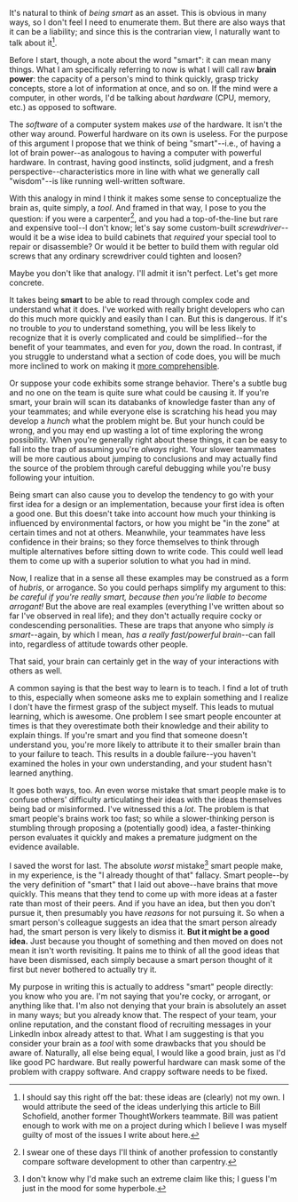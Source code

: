 It's natural to think of *being smart* as an asset. This is obvious in many ways, so I don't feel I need to enumerate them. But there are also ways that it can be a liability; and since this is the contrarian view, I naturally want to talk about it[^bill-schofield].

Before I start, though, a note about the word "smart": it can mean many things. What I am specifically referring to now is what I will call raw **brain power**: the capacity of a person's mind to think quickly, grasp tricky concepts, store a lot of information at once, and so on. If the mind were a computer, in other words, I'd be talking about *hardware* (CPU, memory, etc.) as opposed to software.

The *software* of a computer system makes *use* of the hardware. It isn't the other way around. Powerful hardware on its own is useless. For the purpose of this argument I propose that we think of being "smart"--i.e., of having a lot of brain power--as analogous to having a computer with powerful hardware. In contrast, having good instincts, solid judgment, and a fresh perspective--characteristics more in line with what we generally call "wisdom"--is like running well-written software.

With this analogy in mind I think it makes some sense to conceptualize the brain as, quite simply, a *tool*. And framed in that way, I pose to you the question: if you were a carpenter[^carpenter-analogy], and you had a top-of-the-line but rare and expensive tool--I don't know; let's say some custom-built *screwdriver*--would it be a wise idea to build cabinets that *required* your special tool to repair or disassemble? Or would it be better to build them with regular old screws that any ordinary screwdriver could tighten and loosen?

Maybe you don't like that analogy. I'll admit it isn't perfect. Let's get more concrete.

It takes being **smart** to be able to read through complex code and understand what it does. I've worked with really bright developers who can do this much more quickly and easily than I can. But this is dangerous. If it's no trouble to *you* to understand something, you will be less likely to recognize that it is overly complicated and could be simplified--for the benefit of your teammates, and even for *you*, down the road. In contrast, if you struggle to understand what a section of code does, you will be much more inclined to work on making it [more comprehensible](/posts/optimize-for-comprehensibility.html).

Or suppose your code exhibits some strange behavior. There's a subtle bug and no one on the team is quite sure what could be causing it. If you're smart, your brain will scan its databanks of knowledge faster than any of your teammates; and while everyone else is scratching his head you may develop a *hunch* what the problem might be. But your hunch could be wrong, and you may end up wasting a lot of time exploring the wrong possibility. When you're generally right about these things, it can be easy to fall into the trap of assuming you're *always* right. Your slower teammates will be more cautious about jumping to conclusions and may actually find the source of the problem through careful debugging while you're busy following your intuition.

Being smart can also cause you to develop the tendency to go with your first idea for a design or an implementation, because your first idea is often a good one. But this doesn't take into account how much your thinking is influenced by environmental factors, or how you might be "in the zone" at certain times and not at others. Meanwhile, your teammates have less confidence in their brains; so they force themselves to think through multiple alternatives before sitting down to write code. This could well lead them to come up with a superior solution to what you had in mind.

Now, I realize that in a sense all these examples may be construed as a form of *hubris*, or arrogance. So you could perhaps simplify my argument to this: *be careful if you're really smart, because then you're liable to become arrogant!* But the above are real examples (everything I've written about so far I've observed in real life); and they don't actually require cocky or condescending personalities. These are traps that anyone who simply *is smart*--again, by which I mean, *has a really fast/powerful brain*--can fall into, regardless of attitude towards other people.

That said, your brain can certainly get in the way of your interactions with others as well.

A common saying is that the best way to learn is to teach. I find a lot of truth to this, especially when someone asks me to explain something and I realize I don't have the firmest grasp of the subject myself. This leads to mutual learning, which is awesome. One problem I see smart people encounter at times is that they overestimate both their knowledge and their ability to explain things. If you're smart and you find that someone doesn't understand you, you're more likely to attribute it to their smaller brain than to your failure to teach. This results in a double failure--you haven't examined the holes in your own understanding, and your student hasn't learned anything.

It goes both ways, too. An even worse mistake that smart people make is to confuse others' difficulty articulating their ideas with the ideas themselves being bad or misinformed. I've witnessed this a *lot*. The problem is that smart people's brains work too fast; so while a slower-thinking person is stumbling through proposing a (potentially good) idea, a faster-thinking person evaluates it quickly and makes a premature judgment on the evidence available.

I saved the worst for last. The absolute *worst* mistake[^worst-mistake] smart people make, in my experience, is the "I already thought of that" fallacy. Smart people--by the very definition of "smart" that I laid out above--have brains that move quickly. This means that they tend to come up with more ideas at a faster rate than most of their peers. And if you have an idea, but then you don't pursue it, then presumably you have *reasons* for not pursuing it. So when a smart person's colleague suggests an idea that the smart person already had, the smart person is very likely to dismiss it. **But it might be a good idea.** Just because you thought of something and then moved on does not mean it isn't worth revisiting. It pains me to think of all the good ideas that have been dismissed, each simply because a smart person thought of it first but never bothered to actually try it.

My purpose in writing this is actually to address "smart" people directly: you know who you are. I'm not saying that you're cocky, or arrogant, or anything like that. I'm also not denying that your brain is absolutely an asset in many ways; but you already know that. The respect of your team, your online reputation, and the constant flood of recruiting messages in your LinkedIn inbox already attest to that. What I am suggesting is that you consider your brain as a *tool* with some drawbacks that you should be aware of. Naturally, all else being equal, I would like a good brain, just as I'd like good PC hardware. But really powerful hardware can mask some of the problem with crappy software. And crappy software needs to be fixed.

[^bill-schofield]: I should say this right off the bat: these ideas are (clearly) not my own. I would attribute the seed of the ideas underlying this article to Bill Schofield, another former ThoughtWorkers teammate. Bill was patient enough to work with me on a project during which I believe I was myself guilty of most of the issues I write about here.

[^carpenter-analogy]: I swear one of these days I'll think of another profession to constantly compare software development to other than carpentry.

[^worst-mistake]: I don't know why I'd make such an extreme claim like this; I guess I'm just in the mood for some hyperbole.
